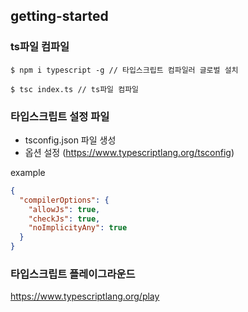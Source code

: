 ## getting-started
### ts파일 컴파일
```
$ npm i typescript -g // 타입스크립트 컴파일러 글로벌 설치

$ tsc index.ts // ts파일 컴파일
```
### 타입스크립트 설정 파일
- tsconfig.json 파일 생성
- 옵션 설정 (https://www.typescriptlang.org/tsconfig)

example
```json
{
  "compilerOptions": {
    "allowJs": true,
    "checkJs": true,
    "noImplicityAny": true
  }
}
```

### 타입스크립트 플레이그라운드
https://www.typescriptlang.org/play